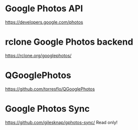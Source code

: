 # Google Photos API

https://developers.google.com/photos

# rclone Google Photos backend

https://rclone.org/googlephotos/

# QGooglePhotos

https://github.com/torresflo/QGooglePhotos

# Google Photos Sync

https://github.com/gilesknap/gphotos-sync/
Read only!
